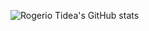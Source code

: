 ![Rogerio Tidea's GitHub stats](https://github-readme-stats.vercel.app/api?username=anuraghazra&show_icons=true&count_private=true)


